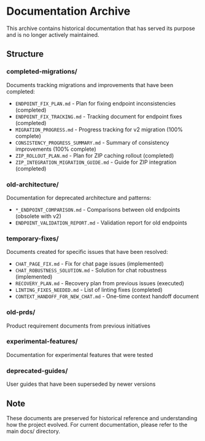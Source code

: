# Documentation Archive

This archive contains historical documentation that has served its purpose and is no longer actively maintained.

## Structure

### completed-migrations/

Documents tracking migrations and improvements that have been completed:

- `ENDPOINT_FIX_PLAN.md` - Plan for fixing endpoint inconsistencies (completed)
- `ENDPOINT_FIX_TRACKING.md` - Tracking document for endpoint fixes (completed)
- `MIGRATION_PROGRESS.md` - Progress tracking for v2 migration (100% complete)
- `CONSISTENCY_PROGRESS_SUMMARY.md` - Summary of consistency improvements (100% complete)
- `ZIP_ROLLOUT_PLAN.md` - Plan for ZIP caching rollout (completed)
- `ZIP_INTEGRATION_MIGRATION_GUIDE.md` - Guide for ZIP integration (completed)

### old-architecture/

Documentation for deprecated architecture and patterns:

- `*_ENDPOINT_COMPARISON.md` - Comparisons between old endpoints (obsolete with v2)
- `ENDPOINT_VALIDATION_REPORT.md` - Validation report for old endpoints

### temporary-fixes/

Documents created for specific issues that have been resolved:

- `CHAT_PAGE_FIX.md` - Fix for chat page issues (implemented)
- `CHAT_ROBUSTNESS_SOLUTION.md` - Solution for chat robustness (implemented)
- `RECOVERY_PLAN.md` - Recovery plan from previous issues (executed)
- `LINTING_FIXES_NEEDED.md` - List of linting fixes (completed)
- `CONTEXT_HANDOFF_FOR_NEW_CHAT.md` - One-time context handoff document

### old-prds/

Product requirement documents from previous initiatives

### experimental-features/

Documentation for experimental features that were tested

### deprecated-guides/

User guides that have been superseded by newer versions

## Note

These documents are preserved for historical reference and understanding how the project evolved. For current documentation, please refer to the main docs/ directory.
